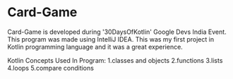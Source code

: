 # Card-Game
Card-Game is developed during '30DaysOfKotlin' Google Devs India Event.
This program was made using IntelliJ IDEA. This was my first project in Kotlin programming language and it was a great experience. 

Kotlin Concepts Used In Program:
1.classes and objects
2.functions
3.lists
4.loops
5.compare conditions

